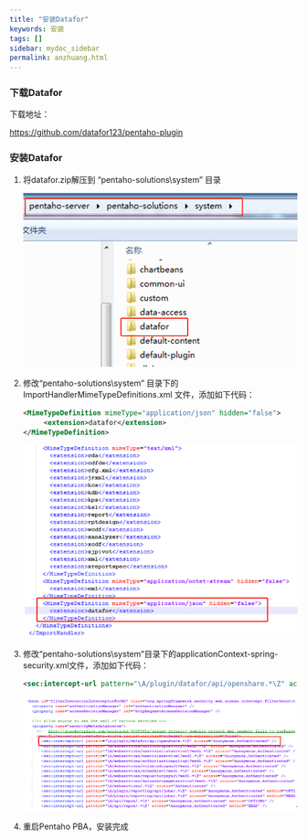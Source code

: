 ```yaml
---
title: "安装Datafor"
keywords: 安装
tags: []
sidebar: mydoc_sidebar
permalink: anzhuang.html
---
```


### 下载Datafor

下载地址：

[https://github.com/datafor123/pentaho-plugin ](https://github.com/datafor123/pentaho-plugin )

###  安装Datafor

1. 将datafor.zip解压到  “pentaho-solutions\system” 目录

   <img src="../../../images/image-20191121164424482.png" alt="image-20191121164424482" style="zoom: 67%;" />

2. 修改“pentaho-solutions\system” 目录下的 ImportHandlerMimeTypeDefinitions.xml 文件，添加如下代码：

   ```xml
   <MimeTypeDefinition mimeType="application/json" hidden="false">
        <extension>datafor</extension>
   </MimeTypeDefinition>
   ```
   ![image-20191121164830471](../../../images/image-20191121164830471.png)

3. 修改“pentaho-solutions\system”目录下的applicationContext-spring-security.xml文件，添加如下代码：

   ```xml
   <sec:intercept-url pattern="\A/plugin/datafor/api/openshare.*\Z" access="Anonymous,Authenticated" />
   ```
   ![image-20191121165155937](../../../images/image-20191121165155937.png)

4. 重启Pentaho PBA，安装完成

